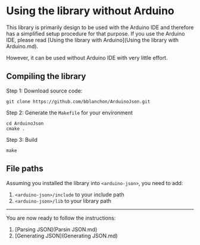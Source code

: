 Using the library without Arduino
=================================

This library is primarily design to be used with the Arduino IDE and therefore has a simplified setup procedure for that purpose.
If you use the Arduino IDE, please read [Using the library with Arduino](Using the library with Arduino.md).

However, it can be used without Arduino IDE with very little effort.

## Compiling the library

Step 1: Download source code:

    git clone https://github.com/bblanchon/ArduinoJson.git

Step 2: Generate the `Makefile` for your environment

    cd ArduinoJson
    cmake .

Step 3: Build

	make

## File paths

Assuming you installed the library into `<arduino-json>`, you need to add:

1. `<arduino-json>/include` to your include path
2. `<arduino-json>/lib` to your library path


----------

You are now ready to follow the instructions:

1. [Parsing JSON](Parsin JSON.md)
2. [Generating JSON](Generating JSON.md)